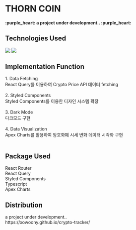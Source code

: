 # THORN COIN

<h4>:purple_heart:  a project under development..  :purple_heart:</h4>
<h2>Technologies Used</h2>
<img src="https://img.shields.io/badge/React-61DAFB?style=flat&logo=React&logoColor=white"/>
<img src="https://img.shields.io/badge/Typescript-61DAFB?style=flat&logo=Typescript&logoColor=white"/>




<h2>Implementation Function</h2>
1. Data Fetching
<br>
React Query를 이용하여 Crypto Price API 데이터 fetching
<br>
<br>
2. Styled Components
<br>
Styled Components를 이용한 디자인 시스템 확장
<br>
<br>
3. Dark Mode
<br>
다크모드 구현
<br>
<br>
4. Data Visualization
<br>
Apex Charts를 활용하여 암호화폐 시세 변화 데이터 시각화 구현
<br><br>



<h2>Package Used</h2>
React Router
<br>
React Query
<br>
Styled Components
<br>
Typescript
<br>
Apex Charts
<br>


<h2>Distribution</h2>
a project under development..
<br>
https://xowoony.github.io/crypto-tracker/
